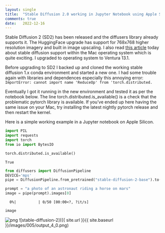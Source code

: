```yaml
---
layout: single
title:  "Stable Diffusion 2.0 working in Jupyter Notebook using Apple Silicon"
comments: true
date:   2022-12-16
---
```


Stable Diffusion 2 (SD2) has been released and the diffusers library already supports it.  The HuggingFace upgrade has support for 768x768 higher resolution imagery and built in image upscaling. I also read [this article](https://appleinsider.com/articles/22/12/01/new-betas-have-apple-silicon-optimizations-for-stable-diffusion-ai-art-generator) today about stable diffusion support within the Mac operating system which is quite exciting.   I upgraded to operating system to Ventura 13.1.

Before upgrading to SD2 I backed up and cloned the working stable diffusion 1.x conda environment and started a new one.  I had some trouble again with libraries and dependences especially this annoying error: `ImportError: cannot import name 'ReduceOp' from 'torch.distributed.`

Eventually I got it running in the new environment and tested it as per the notebook below.  The line torch.distributed.is_available() is a check that the problematic pytorch library is available.  If you’ve ended up here having the same issue on your Mac, try installing the latest nightly pytorch release and then restart the kernel.

Here is a simple working example in a Jupyter notebook on Apple Silicon.

```python
import PIL
import requests
import torch
from io import BytesIO
```

```python
torch.distributed.is_available()
```

    True

```python
from diffusers import DiffusionPipeline
DEVICE='mps'
pipe = DiffusionPipeline.from_pretrained("stable-diffusion-2-base").to(DEVICE)
```


```python
prompt = "a photo of an astronaut riding a horse on mars"
image = pipe(prompt).images[0]
```

      0%|          | 0/50 [00:00<?, ?it/s]

```python
image
```
    
![png](g)
![stable-diffusion-2]({{ site.url }}{{ site.baseurl }}/images/005/output_4_0.png)

